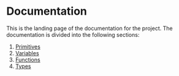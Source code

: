 # Documentation
This is the landing page of the documentation for the project. The documentation is divided into the following sections:

1. [Primitives](primitives.md)
2. [Variables](variables.md)
3. [Functions](functions.md)
4. [Types](types.md)